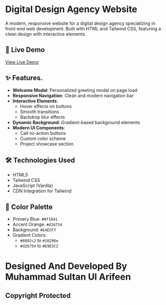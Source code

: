 # Digital Design Agency Website

A modern, responsive website for a digital design agency specializing in front-end web development. Built with HTML and Tailwind CSS, featuring a clean design with interactive elements.

## 🚀 Live Demo
<a href="https://msultanularifeen.github.io/Portfolio/" target="_blank">View Live Demo</a>

## ✨ Features.

- **Welcome Modal**: Personalized greeting modal on page load
- **Responsive Navigation**: Clean and modern navigation bar
- **Interactive Elements**: 
  - Hover effects on buttons
  - Smooth transitions
  - Backdrop blur effects
- **Dynamic Background**: Gradient-based background elements
- **Modern UI Components**:
  - Call-to-action buttons
  - Custom color scheme
  - Project showcase section

## 🛠️ Technologies Used

- HTML5
- Tailwind CSS
- JavaScript (Vanilla)
- CDN Integration for Tailwind

## 🎨 Color Palette

- Primary Blue: `#0f1941`
- Accent Orange: `#d26754`
- Background: `#E4ECF7`
- Gradient Colors: 
  - `#8892c2` to `#10296e`
  - `#d26754` to `#E9E5C2`


# Designed And Developed By Muhammad Sultan Ul Arifeen
## Copyright Protected
